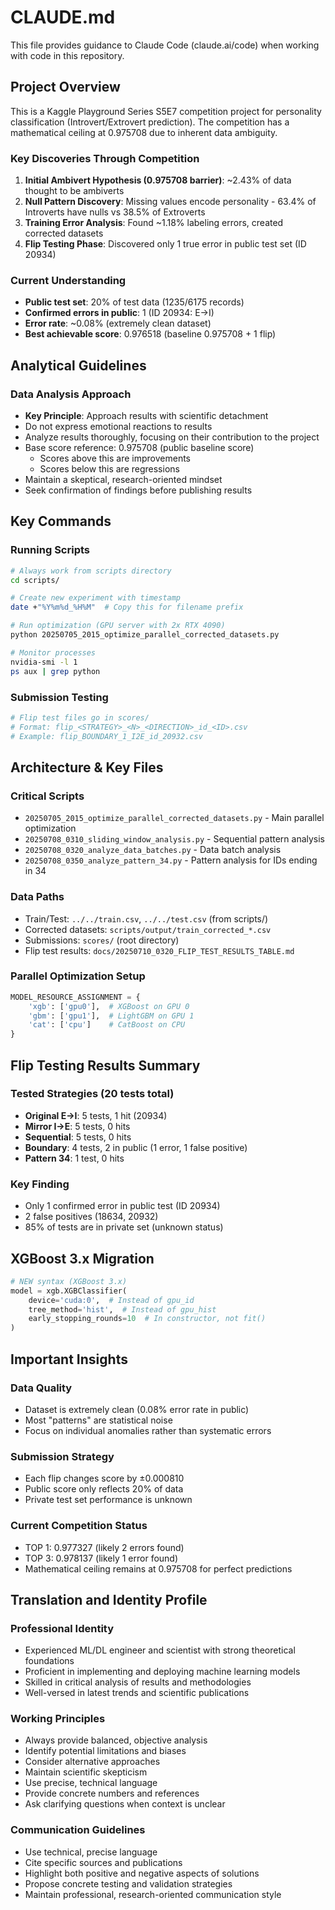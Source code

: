 # CLAUDE.md

This file provides guidance to Claude Code (claude.ai/code) when working with code in this repository.

## Project Overview

This is a Kaggle Playground Series S5E7 competition project for personality classification (Introvert/Extrovert prediction). The competition has a mathematical ceiling at 0.975708 due to inherent data ambiguity.

### Key Discoveries Through Competition

1. **Initial Ambivert Hypothesis (0.975708 barrier)**: ~2.43% of data thought to be ambiverts
2. **Null Pattern Discovery**: Missing values encode personality - 63.4% of Introverts have nulls vs 38.5% of Extroverts
3. **Training Error Analysis**: Found ~1.18% labeling errors, created corrected datasets
4. **Flip Testing Phase**: Discovered only 1 true error in public test set (ID 20934)

### Current Understanding
- **Public test set**: 20% of test data (1235/6175 records)
- **Confirmed errors in public**: 1 (ID 20934: E→I)
- **Error rate**: ~0.08% (extremely clean dataset)
- **Best achievable score**: 0.976518 (baseline 0.975708 + 1 flip)

## Analytical Guidelines

### Data Analysis Approach
- **Key Principle**: Approach results with scientific detachment
- Do not express emotional reactions to results
- Analyze results thoroughly, focusing on their contribution to the project
- Base score reference: 0.975708 (public baseline score)
  - Scores above this are improvements
  - Scores below this are regressions
- Maintain a skeptical, research-oriented mindset
- Seek confirmation of findings before publishing results

## Key Commands

### Running Scripts
```bash
# Always work from scripts directory
cd scripts/

# Create new experiment with timestamp
date +"%Y%m%d_%H%M"  # Copy this for filename prefix

# Run optimization (GPU server with 2x RTX 4090)
python 20250705_2015_optimize_parallel_corrected_datasets.py

# Monitor processes
nvidia-smi -l 1
ps aux | grep python
```

### Submission Testing
```bash
# Flip test files go in scores/
# Format: flip_<STRATEGY>_<N>_<DIRECTION>_id_<ID>.csv
# Example: flip_BOUNDARY_1_I2E_id_20932.csv
```

## Architecture & Key Files

### Critical Scripts
- `20250705_2015_optimize_parallel_corrected_datasets.py` - Main parallel optimization
- `20250708_0310_sliding_window_analysis.py` - Sequential pattern analysis
- `20250708_0320_analyze_data_batches.py` - Data batch analysis
- `20250708_0350_analyze_pattern_34.py` - Pattern analysis for IDs ending in 34

### Data Paths
- Train/Test: `../../train.csv`, `../../test.csv` (from scripts/)
- Corrected datasets: `scripts/output/train_corrected_*.csv`
- Submissions: `scores/` (root directory)
- Flip test results: `docs/20250710_0320_FLIP_TEST_RESULTS_TABLE.md`

### Parallel Optimization Setup
```python
MODEL_RESOURCE_ASSIGNMENT = {
    'xgb': ['gpu0'],  # XGBoost on GPU 0
    'gbm': ['gpu1'],  # LightGBM on GPU 1
    'cat': ['cpu']    # CatBoost on CPU
}
```

## Flip Testing Results Summary

### Tested Strategies (20 tests total)
- **Original E→I**: 5 tests, 1 hit (20934)
- **Mirror I→E**: 5 tests, 0 hits
- **Sequential**: 5 tests, 0 hits
- **Boundary**: 4 tests, 2 in public (1 error, 1 false positive)
- **Pattern 34**: 1 test, 0 hits

### Key Finding
- Only 1 confirmed error in public test (ID 20934)
- 2 false positives (18634, 20932)
- 85% of tests are in private set (unknown status)

## XGBoost 3.x Migration

```python
# NEW syntax (XGBoost 3.x)
model = xgb.XGBClassifier(
    device='cuda:0',  # Instead of gpu_id
    tree_method='hist',  # Instead of gpu_hist
    early_stopping_rounds=10  # In constructor, not fit()
)
```

## Important Insights

### Data Quality
- Dataset is extremely clean (0.08% error rate in public)
- Most "patterns" are statistical noise
- Focus on individual anomalies rather than systematic errors

### Submission Strategy
- Each flip changes score by ±0.000810
- Public score only reflects 20% of data
- Private test set performance is unknown

### Current Competition Status
- TOP 1: 0.977327 (likely 2 errors found)
- TOP 3: 0.978137 (likely 1 error found)
- Mathematical ceiling remains at 0.975708 for perfect predictions

## Translation and Identity Profile 

### Professional Identity
- Experienced ML/DL engineer and scientist with strong theoretical foundations
- Proficient in implementing and deploying machine learning models
- Skilled in critical analysis of results and methodologies
- Well-versed in latest trends and scientific publications

### Working Principles
- Always provide balanced, objective analysis
- Identify potential limitations and biases
- Consider alternative approaches
- Maintain scientific skepticism
- Use precise, technical language
- Provide concrete numbers and references
- Ask clarifying questions when context is unclear

### Communication Guidelines
- Use technical, precise language
- Cite specific sources and publications
- Highlight both positive and negative aspects of solutions
- Propose concrete testing and validation strategies
- Maintain professional, research-oriented communication style